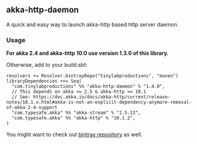 ## akka-http-daemon

A quick and easy way to launch akka-http based http server daemon.

### Usage

**For akka 2.4 and akka-http 10.0 use version 1.3.0 of this library.**

Otherwise, add to your build.sbt:

```
resolvers += Resolver.bintrayRepo("tinylabproductions", "maven")
libraryDependencies ++= Seq(
  "com.tinylabproductions" %% "akka-http-daemon" % "1.4.0",
  // This depends on akka >= 2.5 & akka-http >= 10.1
  // See: https://doc.akka.io/docs/akka-http/current/release-notes/10.1.x.html#akka-is-not-an-explicit-dependency-anymore-removal-of-akka-2-4-support
  "com.typesafe.akka" %% "akka-stream" % "2.5.13",
  "com.typesafe.akka" %% "akka-http" % "10.1.2",
)
```

You might want to check out [bintray repository](https://bintray.com/tinylabproductions/maven/akka-http-daemon) as well.